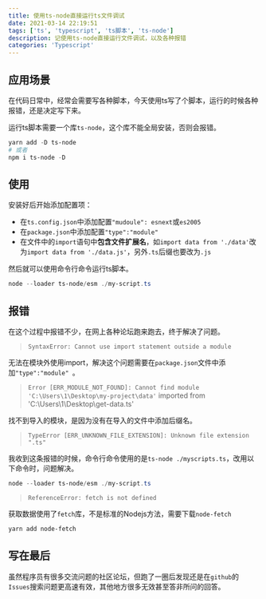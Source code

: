 ```yaml
---
title: 使用ts-node直接运行ts文件调试
date: 2021-03-14 22:19:51
tags: ['ts', 'typescript', 'ts脚本', 'ts-node']
description: 记使用ts-node直接运行文件调试，以及各种报错
categories: 'Typescript'
---
```


## 应用场景

在代码日常中，经常会需要写各种脚本，今天使用ts写了个脚本，运行的时候各种报错，还是决定写下来。

运行ts脚本需要一个库`ts-node`，这个库不能全局安装，否则会报错。

``` powershell
yarn add -D ts-node
# 或者
npm i ts-node -D
```

## 使用

安装好后开始添加配置项：

- 在`ts.config.json`中添加配置`"mudoule": esnext`或`es2005`
- 在`package.json`中添加配置`"type":"module" `
- 在文件中的`import`语句中**包含文件扩展名**，如`import data from './data'`改为`import data from './data.js'`，另外`.ts`后缀也要改为`.js`

然后就可以使用命令行命令运行ts脚本。

``` powershell
node --loader ts-node/esm ./my-script.ts
```

## 报错

在这个过程中报错不少，在网上各种论坛跑来跑去，终于解决了问题。

> `SyntaxError: Cannot use import statement outside a module`

无法在模块外使用import，解决这个问题需要在`package.json`文件中添加`"type":"module" `。

> `Error [ERR_MODULE_NOT_FOUND]: Cannot find module 'C:\Users\1\Desktop\my-project\data'` imported from 'C:\Users\1\Desktop\get-data.ts'

找不到导入的模块，是因为没有在导入的文件中添加后缀名。

> `TypeError [ERR_UNKNOWN_FILE_EXTENSION]: Unknown file extension ".ts"`

我收到这条报错的时候，命令行命令使用的是`ts-node ./myscripts.ts`，改用以下命令时，问题解决。

``` powershell
node --loader ts-node/esm ./my-script.ts
```

> `ReferenceError: fetch is not defined`

获取数据使用了`fetch`库，不是标准的Nodejs方法，需要下载`node-fetch`

``` powershell
yarn add node-fetch
```

## 写在最后

虽然程序员有很多交流问题的社区论坛，但跑了一圈后发现还是在`github`的`Issues`搜索问题更高速有效，其他地方很多无效甚至答非所问的回答。